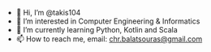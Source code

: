 - 👋 Hi, I’m @takis104
- 👀 I’m interested in Computer Engineering & Informatics
- 🌱 I’m currently learning Python, Kotlin and Scala
- 📫 How to reach me, email: chr.balatsouras@gmail.com

<!---
takis104/takis104 is a ✨ special ✨ repository because its `README.md` (this file) appears on your GitHub profile.
You can click the Preview link to take a look at your changes.
--->
